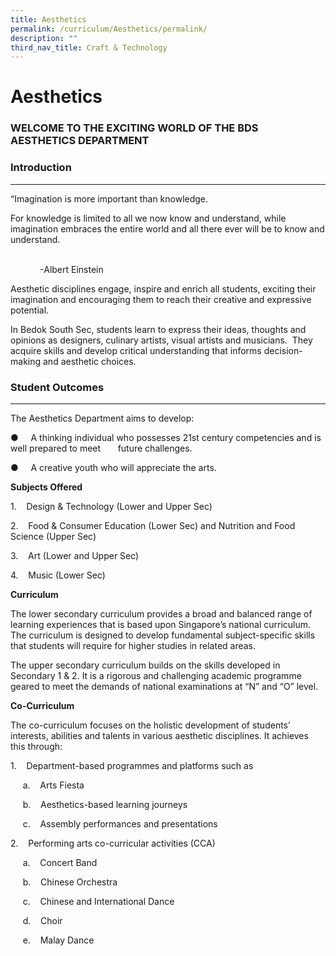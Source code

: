 ```yaml
---
title: Aesthetics
permalink: /curriculum/Aesthetics/permalink/
description: ""
third_nav_title: Craft & Technology
---
```

Aesthetics
==========

### WELCOME TO THE EXCITING WORLD OF THE BDS AESTHETICS DEPARTMENT


  

### Introduction&nbsp;
-------------

“Imagination is more important than knowledge.

For knowledge is limited to all we now know and understand, while imagination embraces the entire world and all there ever will be to know and understand.  

&nbsp; &nbsp; &nbsp; &nbsp; &nbsp; &nbsp; &nbsp; &nbsp; &nbsp; &nbsp; &nbsp; &nbsp; &nbsp; &nbsp; &nbsp; &nbsp; &nbsp; &nbsp; &nbsp; &nbsp; &nbsp; &nbsp; &nbsp; &nbsp; &nbsp; &nbsp; &nbsp; &nbsp; &nbsp; &nbsp; &nbsp; &nbsp; &nbsp; &nbsp; &nbsp; &nbsp; &nbsp; &nbsp; &nbsp; &nbsp; &nbsp; &nbsp; &nbsp; &nbsp; &nbsp; &nbsp; &nbsp; &nbsp; &nbsp; &nbsp; &nbsp; &nbsp; &nbsp; &nbsp; &nbsp; &nbsp; &nbsp; &nbsp; &nbsp; &nbsp; &nbsp; &nbsp; &nbsp; &nbsp; &nbsp; &nbsp; &nbsp; &nbsp; &nbsp; &nbsp; -Albert&nbsp;Einstein

Aesthetic disciplines engage, inspire and enrich all students, exciting their imagination and encouraging them to reach their creative and expressive potential.  

In Bedok South Sec, students learn to express their ideas, thoughts and opinions as designers, culinary artists, visual artists and musicians.&nbsp; They acquire skills and develop critical understanding that informs decision-making and aesthetic choices.  

### Student Outcomes
----------------

The Aesthetics Department aims to develop:  

●&nbsp; &nbsp; &nbsp;A thinking individual who possesses 21st&nbsp;century competencies and is well prepared to meet &nbsp; &nbsp; &nbsp; future challenges.&nbsp;

●&nbsp;&nbsp;&nbsp;&nbsp;&nbsp;A creative youth who will appreciate the arts.

<b>Subjects Offered</b>

1.&nbsp;&nbsp;&nbsp;&nbsp;Design &amp; Technology (Lower and Upper Sec)

2.&nbsp;&nbsp;&nbsp;&nbsp;Food &amp; Consumer Education (Lower Sec) and Nutrition and Food Science (Upper Sec)

3.&nbsp;&nbsp;&nbsp;&nbsp;Art (Lower and Upper Sec)

4.&nbsp;&nbsp;&nbsp;&nbsp;Music (Lower Sec)

<b>Curriculum</b>

The lower secondary curriculum provides a broad and balanced range of learning experiences that is based upon Singapore’s national curriculum. The curriculum is designed to develop fundamental subject-specific skills that students will require for higher studies in related areas.

  

The upper secondary curriculum builds on the skills developed in Secondary 1 &amp; 2. It is a rigorous and challenging academic programme geared to meet the demands of national examinations at “N” and “O” level.  

  

<b>Co-Curriculum</b>

The co-curriculum focuses on the holistic development of students’ interests, abilities and talents in various aesthetic disciplines. It achieves this through:&nbsp;

1.&nbsp;&nbsp;&nbsp;&nbsp;Department-based programmes and platforms such as

&nbsp; &nbsp; &nbsp;a.&nbsp;&nbsp;&nbsp;&nbsp;Arts Fiesta&nbsp;

&nbsp; &nbsp; &nbsp;b.&nbsp;&nbsp;&nbsp;&nbsp;Aesthetics-based learning journeys

&nbsp; &nbsp; &nbsp;c.&nbsp;&nbsp;&nbsp;&nbsp;Assembly performances and presentations

2.&nbsp;&nbsp;&nbsp;&nbsp;Performing arts co-curricular activities (CCA)

&nbsp; &nbsp; &nbsp;a.&nbsp;&nbsp;&nbsp;&nbsp;Concert Band&nbsp;

&nbsp; &nbsp; &nbsp;b.&nbsp;&nbsp;&nbsp;&nbsp;Chinese Orchestra

&nbsp; &nbsp; &nbsp;c.&nbsp;&nbsp;&nbsp;&nbsp;Chinese and International Dance

&nbsp; &nbsp; &nbsp;d.&nbsp;&nbsp;&nbsp;&nbsp;Choir

&nbsp; &nbsp; &nbsp;e.&nbsp;&nbsp;&nbsp;&nbsp;Malay Dance